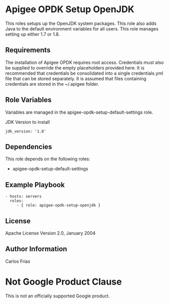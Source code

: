 Apigee OPDK Setup OpenJDK
=========

This roles setups up the OpenJDK system packages. This role also adds Java to the default environment variables for all 
users. This role manages setting up either 1.7 or 1.8. 

Requirements
------------
The installation of Apigee OPDK requires root access. Credentials must also be supplied to override the empty placeholders
provided here. It is recommended that credentials be consolidated into a single credentials.yml file that can be stored 
separately. It is assumed that files containing credentials are stored in the ~/.apigee folder. 


Role Variables
--------------

Variables are managed in the apigee-opdk-setup-default-settings role. 

JDK Version to install

    jdk_version: '1.8'

Dependencies
------------

This role depends on the following roles: 

* apigee-opdk-setup-default-settings 

Example Playbook
----------------

    - hosts: servers
      roles:
         - { role: apigee-opdk-setup-openjdk }

License
-------

Apache License Version 2.0, January 2004

Author Information
------------------

Carlos Frias
<!-- BEGIN Google Required Disclaimer -->

# Not Google Product Clause

This is not an officially supported Google product.
<!-- END Google Required Disclaimer -->
